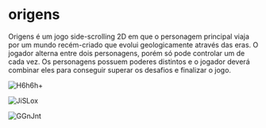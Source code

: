 # origens

Origens é um jogo side-scrolling 2D em que o personagem principal viaja por um mundo recém-criado que evolui geologicamente através das eras. O jogador alterna entre dois personagens, porém só pode controlar um de cada vez. Os personagens possuem poderes distintos e o jogador deverá combinar eles para conseguir superar os desafios e finalizar o jogo.

![H6h6h+](https://user-images.githubusercontent.com/54878277/121766160-6d6d2f80-cb26-11eb-8f0a-0f4d80fb55a3.png)

![JiSLox](https://user-images.githubusercontent.com/54878277/121766182-9c83a100-cb26-11eb-90de-e88945d454a5.png)

![GGnJnt](https://user-images.githubusercontent.com/54878277/121766181-97beed00-cb26-11eb-99c0-52812a679ff3.png)
